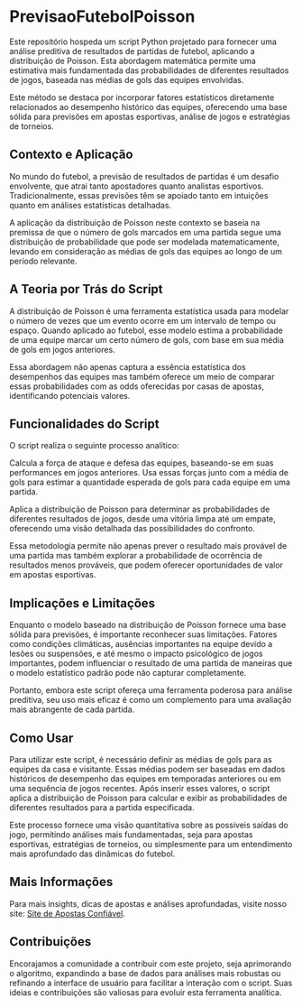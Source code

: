 # PrevisaoFutebolPoisson
Este repositório hospeda um script Python projetado para fornecer uma análise preditiva de resultados de partidas de futebol, aplicando a distribuição de Poisson. Esta abordagem matemática permite uma estimativa mais fundamentada das probabilidades de diferentes resultados de jogos, baseada nas médias de gols das equipes envolvidas. 

Este método se destaca por incorporar fatores estatísticos diretamente relacionados ao desempenho histórico das equipes, oferecendo uma base sólida para previsões em apostas esportivas, análise de jogos e estratégias de torneios.

## Contexto e Aplicação
No mundo do futebol, a previsão de resultados de partidas é um desafio envolvente, que atrai tanto apostadores quanto analistas esportivos. Tradicionalmente, essas previsões têm se apoiado tanto em intuições quanto em análises estatísticas detalhadas. 

A aplicação da distribuição de Poisson neste contexto se baseia na premissa de que o número de gols marcados em uma partida segue uma distribuição de probabilidade que pode ser modelada matematicamente, levando em consideração as médias de gols das equipes ao longo de um período relevante.

## A Teoria por Trás do Script
A distribuição de Poisson é uma ferramenta estatística usada para modelar o número de vezes que um evento ocorre em um intervalo de tempo ou espaço. Quando aplicado ao futebol, esse modelo estima a probabilidade de uma equipe marcar um certo número de gols, com base em sua média de gols em jogos anteriores. 

Essa abordagem não apenas captura a essência estatística dos desempenhos das equipes mas também oferece um meio de comparar essas probabilidades com as odds oferecidas por casas de apostas, identificando potenciais valores.

## Funcionalidades do Script
O script realiza o seguinte processo analítico:

Calcula a força de ataque e defesa das equipes, baseando-se em suas performances em jogos anteriores.
Usa essas forças junto com a média de gols para estimar a quantidade esperada de gols para cada equipe em uma partida.

Aplica a distribuição de Poisson para determinar as probabilidades de diferentes resultados de jogos, desde uma vitória limpa até um empate, oferecendo uma visão detalhada das possibilidades do confronto.

Essa metodologia permite não apenas prever o resultado mais provável de uma partida mas também explorar a probabilidade de ocorrência de resultados menos prováveis, que podem oferecer oportunidades de valor em apostas esportivas.

## Implicações e Limitações
Enquanto o modelo baseado na distribuição de Poisson fornece uma base sólida para previsões, é importante reconhecer suas limitações. Fatores como condições climáticas, ausências importantes na equipe devido a lesões ou suspensões, e até mesmo o impacto psicológico de jogos importantes, podem influenciar o resultado de uma partida de maneiras que o modelo estatístico padrão pode não capturar completamente. 

Portanto, embora este script ofereça uma ferramenta poderosa para análise preditiva, seu uso mais eficaz é como um complemento para uma avaliação mais abrangente de cada partida.

## Como Usar
Para utilizar este script, é necessário definir as médias de gols para as equipes da casa e visitante. Essas médias podem ser baseadas em dados históricos de desempenho das equipes em temporadas anteriores ou em uma sequência de jogos recentes. Após inserir esses valores, o script aplica a distribuição de Poisson para calcular e exibir as probabilidades de diferentes resultados para a partida especificada.

Este processo fornece uma visão quantitativa sobre as possíveis saídas do jogo, permitindo análises mais fundamentadas, seja para apostas esportivas, estratégias de torneios, ou simplesmente para um entendimento mais aprofundado das dinâmicas do futebol.

## Mais Informações
Para mais insights, dicas de apostas e análises aprofundadas, visite nosso site: [Site de Apostas Confiável](https://sitedeapostasconfiavel.com/).

## Contribuições
Encorajamos a comunidade a contribuir com este projeto, seja aprimorando o algoritmo, expandindo a base de dados para análises mais robustas ou refinando a interface de usuário para facilitar a interação com o script. Suas ideias e contribuições são valiosas para evoluir esta ferramenta analítica.
